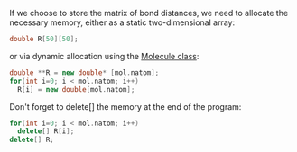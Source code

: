 If we choose to store the matrix of bond distances, we need to allocate the necessary memory, either as a static two-dimensional array:
```c++
double R[50][50];
```

or via dynamic allocation using the [Molecule class](https://github.com/CrawfordGroup/ProgrammingProjects/wiki/Classes-and-Objects):
```c++
double **R = new double* [mol.natom];
for(int i=0; i < mol.natom; i++)
  R[i] = new double[mol.natom];
```

Don't forget to delete[] the memory at the end of the program:
```c++
for(int i=0; i < mol.natom; i++)
  delete[] R[i];
delete[] R;
```
